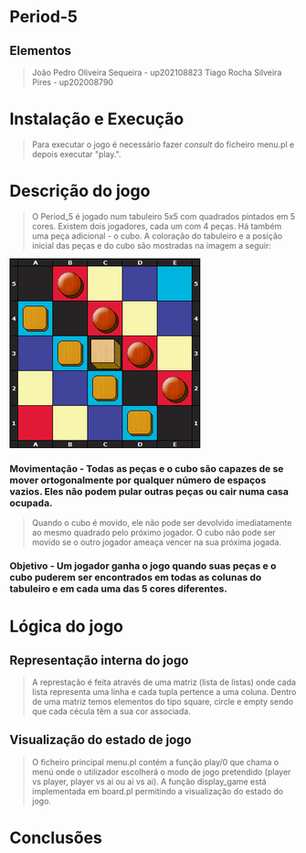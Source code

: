 # Period-5

## Elementos 
> João Pedro Oliveira Sequeira - up202108823
> Tiago Rocha Silveira Pires - up202008790

# Instalação e Execução
> Para executar o jogo é necessário fazer *consult* do ficheiro menu.pl e depois executar "play.".

# Descrição do jogo
> O Period_5 é jogado num tabuleiro 5x5 com quadrados pintados em 5 cores.
> Existem dois jogadores, cada um com 4 peças. Há também uma peça adicional - o cubo.
> A coloração do tabuleiro e a posição inicial das peças e do cubo são mostradas na imagem a seguir:


![Tabuleiro](period_5.png)

### **Movimentação** - Todas as peças e o cubo são capazes de se mover ortogonalmente por qualquer número de espaços vazios. Eles não podem pular outras peças ou cair numa casa ocupada.
> Quando o cubo é movido, ele não pode ser devolvido imediatamente ao mesmo quadrado pelo próximo jogador.
> O cubo não pode ser movido se o outro jogador ameaça vencer na sua próxima jogada.

### **Objetivo** - Um jogador ganha o jogo quando suas peças e o cubo puderem ser encontrados em todas as colunas do tabuleiro e em cada uma das 5 cores diferentes.

# Lógica do jogo 

## Representação interna do jogo 

> A represtação é feita através de uma matriz (lista de listas) onde cada lista representa uma linha e cada tupla pertence a uma coluna. Dentro de uma matriz temos elementos do tipo square, circle e empty sendo que cada cécula têm a sua cor associada.

## Visualização do estado de jogo 

> O ficheiro principal menu.pl contém a função play/0 que chama o menú onde o utilizador escolherá o modo de jogo pretendido (player vs player, player vs ai ou ai vs ai).
> A função display_game está implementada em board.pl permitindo a visualização do estado do jogo. 

# Conclusões 

